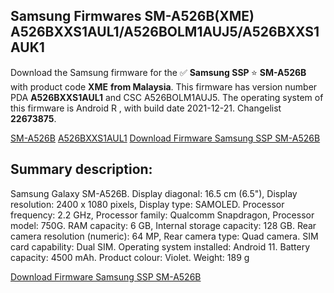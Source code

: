 <h2>Samsung Firmwares SM-A526B(XME) A526BXXS1AUL1/A526BOLM1AUJ5/A526BXXS1AUK1</h2>
Download the Samsung firmware for the ✅ <strong>Samsung SSP </strong> ⭐ <strong>SM-A526B</strong> with product code <strong>XME</strong> <strong> from Malaysia</strong>. This firmware has version number PDA <strong>A526BXXS1AUL1</strong> and CSC A526BOLM1AUJ5. The operating system of this firmware is Android R , with build date 2021-12-21. Changelist <strong>22673875</strong>.

[SM-A526B](https://samfirm.shop/samsung/model/SM-A526B)
[A526BXXS1AUL1](https://samfirm.shop/samsung/pda/A526BXXS1AUL1)
[Download Firmware Samsung SSP SM-A526B](https://samfirm.shop/samsung/firmware/484095)
<h2>Summary description:</h2>
<p>Samsung Galaxy SM-A526B. Display diagonal: 16.5 cm (6.5"), Display resolution: 2400 x 1080 pixels, Display type: SAMOLED. Processor frequency: 2.2 GHz, Processor family: Qualcomm Snapdragon, Processor model: 750G. RAM capacity: 6 GB, Internal storage capacity: 128 GB. Rear camera resolution (numeric): 64 MP, Rear camera type: Quad camera. SIM card capability: Dual SIM. Operating system installed: Android 11. Battery capacity: 4500 mAh. Product colour: Violet. Weight: 189 g</p>


[Download Firmware Samsung SSP SM-A526B](https://samfirm.shop/samsung/firmware/484095)
